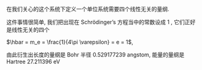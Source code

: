 在我们关心的这个系统下定义一个单位系统需要四个线性无关的量纲. 

这件事情很简单, 我们把出现在 Schrödinger’s 方程当中的常数设成 1 , 它们正好是线性无关的四个

$\hbar = m_e = \frac{1}{4\pi \varepsilon} = e = 1$, 

由此衍生出长度的量纲是 Bohr 半径 0.529177239 angstom, 能量的量纲是 Hartree 27.211396 eV